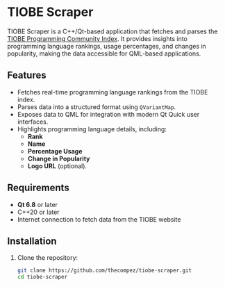 # TIOBE Scraper

TIOBE Scraper is a C++/Qt-based application that fetches and parses the [TIOBE Programming Community Index](https://www.tiobe.com/tiobe-index/). It provides insights into programming language rankings, usage percentages, and changes in popularity, making the data accessible for QML-based applications.

## Features

- Fetches real-time programming language rankings from the TIOBE index.
- Parses data into a structured format using `QVariantMap`.
- Exposes data to QML for integration with modern Qt Quick user interfaces.
- Highlights programming language details, including:
  - **Rank**
  - **Name**
  - **Percentage Usage**
  - **Change in Popularity**
  - **Logo URL** (optional).

## Requirements

- **Qt 6.8** or later
- C++20 or later
- Internet connection to fetch data from the TIOBE website

## Installation

1. Clone the repository:
   ```bash
   git clone https://github.com/thecompez/tiobe-scraper.git
   cd tiobe-scraper
